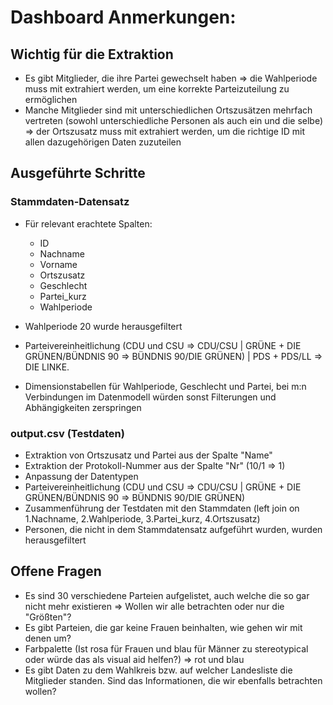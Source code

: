 # Dashboard Anmerkungen:

## Wichtig für die Extraktion

* Es gibt Mitglieder, die ihre Partei gewechselt haben => die Wahlperiode muss mit extrahiert werden, um eine korrekte Parteizuteilung zu ermöglichen
* Manche Mitglieder sind mit unterschiedlichen Ortszusätzen mehrfach vertreten (sowohl unterschiedliche Personen als auch ein und die selbe) => der Ortszusatz muss mit extrahiert werden, um die richtige ID mit allen dazugehörigen Daten zuzuteilen


## Ausgeführte Schritte
### Stammdaten-Datensatz
* Für relevant erachtete Spalten:
	- ID
	- Nachname
	- Vorname
	- Ortszusatz
	- Geschlecht
	- Partei_kurz
	- Wahlperiode
	
* Wahlperiode 20 wurde herausgefiltert
* Parteivereinheitlichung (CDU und CSU => CDU/CSU | GRÜNE + DIE GRÜNEN/BÜNDNIS 90 => BÜNDNIS 90/DIE GRÜNEN) | PDS + PDS/LL => DIE LINKE.
* Dimensionstabellen für Wahlperiode, Geschlecht und Partei, bei m:n Verbindungen im Datenmodell würden sonst Filterungen und Abhängigkeiten zerspringen

### output.csv (Testdaten)
* Extraktion von Ortszusatz und Partei aus der Spalte "Name"
* Extraktion der Protokoll-Nummer aus der Spalte "Nr" (10/1 => 1)
* Anpassung der Datentypen
* Parteivereinheitlichung (CDU und CSU => CDU/CSU | GRÜNE + DIE GRÜNEN/BÜNDNIS 90 => BÜNDNIS 90/DIE GRÜNEN)
* Zusammenführung der Testdaten mit den Stammdaten (left join on 1.Nachname, 2.Wahlperiode, 3.Partei_kurz, 4.Ortszusatz) 
* Personen, die nicht in dem Stammdatensatz aufgeführt wurden, wurden herausgefiltert
	
## Offene Fragen	
* Es sind 30 verschiedene Parteien aufgelistet, auch welche die so gar nicht mehr existieren => Wollen wir alle betrachten oder nur die "Größten"? 
* Es gibt Parteien, die gar keine Frauen beinhalten, wie gehen wir mit denen um?
* Farbpalette (Ist rosa für Frauen und blau für Männer zu stereotypical oder würde das als visual aid helfen?) => rot und blau
* Es gibt Daten zu dem Wahlkreis bzw. auf welcher Landesliste die Mitglieder standen. Sind das Informationen, die wir ebenfalls betrachten wollen?
